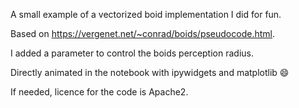 A small example of a vectorized boid implementation I did for fun.

Based on https://vergenet.net/~conrad/boids/pseudocode.html.

I added a parameter to control the boids perception radius.

Directly animated in the notebook with ipywidgets and matplotlib :smile:

If needed, licence for the code is Apache2.
